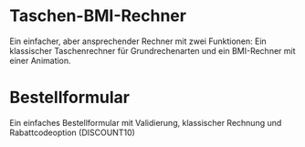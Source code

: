 # Taschen-BMI-Rechner
Ein einfacher, aber ansprechender Rechner mit zwei Funktionen: Ein klassischer Taschenrechner für Grundrechenarten und ein BMI-Rechner mit einer Animation.

# Bestellformular
Ein einfaches Bestellformular mit Validierung, klassischer Rechnung und Rabattcodeoption (DISCOUNT10) 
